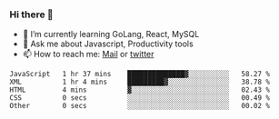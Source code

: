 ### Hi there 👋

- 🌱 I’m currently learning GoLang, React, MySQL
- 💬 Ask me about Javascript, Productivity tools 
- 📫 How to reach me: [Mail](mailto:kvaishak47@gmail.com) or [twitter](https://twitter.com/kvaish4k)

<!--START_SECTION:waka-->

```text
JavaScript   1 hr 37 mins    ██████████████▓░░░░░░░░░░   58.27 %
XML          1 hr 4 mins     █████████▓░░░░░░░░░░░░░░░   38.78 %
HTML         4 mins          ▓░░░░░░░░░░░░░░░░░░░░░░░░   02.43 %
CSS          0 secs          ░░░░░░░░░░░░░░░░░░░░░░░░░   00.49 %
Other        0 secs          ░░░░░░░░░░░░░░░░░░░░░░░░░   00.02 %
```

<!--END_SECTION:waka-->
